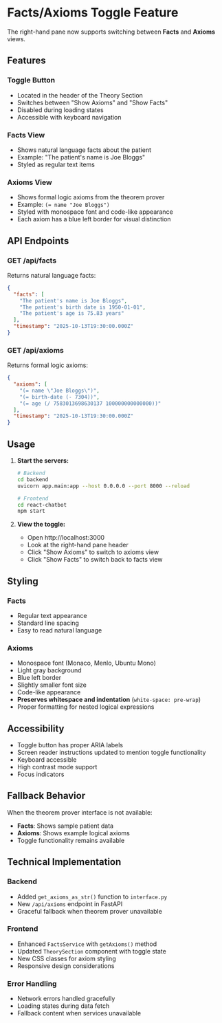 # Facts/Axioms Toggle Feature

The right-hand pane now supports switching between **Facts** and **Axioms** views.

## Features

### Toggle Button
- Located in the header of the Theory Section
- Switches between "Show Axioms" and "Show Facts"
- Disabled during loading states
- Accessible with keyboard navigation

### Facts View
- Shows natural language facts about the patient
- Example: "The patient's name is Joe Bloggs"
- Styled as regular text items

### Axioms View  
- Shows formal logic axioms from the theorem prover
- Example: `(= name "Joe Bloggs")`
- Styled with monospace font and code-like appearance
- Each axiom has a blue left border for visual distinction

## API Endpoints

### GET /api/facts
Returns natural language facts:
```json
{
  "facts": [
    "The patient's name is Joe Bloggs",
    "The patient's birth date is 1950-01-01",
    "The patient's age is 75.83 years"
  ],
  "timestamp": "2025-10-13T19:30:00.000Z"
}
```

### GET /api/axioms
Returns formal logic axioms:
```json
{
  "axioms": [
    "(= name \"Joe Bloggs\")",
    "(= birth-date (- 7304))",
    "(= age (/ 7583013698630137 100000000000000))"
  ],
  "timestamp": "2025-10-13T19:30:00.000Z"
}
```

## Usage

1. **Start the servers:**
   ```bash
   # Backend
   cd backend
   uvicorn app.main:app --host 0.0.0.0 --port 8000 --reload
   
   # Frontend
   cd react-chatbot
   npm start
   ```

2. **View the toggle:**
   - Open http://localhost:3000
   - Look at the right-hand pane header
   - Click "Show Axioms" to switch to axioms view
   - Click "Show Facts" to switch back to facts view

## Styling

### Facts
- Regular text appearance
- Standard line spacing
- Easy to read natural language

### Axioms
- Monospace font (Monaco, Menlo, Ubuntu Mono)
- Light gray background
- Blue left border
- Slightly smaller font size
- Code-like appearance
- **Preserves whitespace and indentation** (`white-space: pre-wrap`)
- Proper formatting for nested logical expressions

## Accessibility

- Toggle button has proper ARIA labels
- Screen reader instructions updated to mention toggle functionality
- Keyboard accessible
- High contrast mode support
- Focus indicators

## Fallback Behavior

When the theorem prover interface is not available:
- **Facts**: Shows sample patient data
- **Axioms**: Shows example logical axioms
- Toggle functionality remains available

## Technical Implementation

### Backend
- Added `get_axioms_as_str()` function to `interface.py`
- New `/api/axioms` endpoint in FastAPI
- Graceful fallback when theorem prover unavailable

### Frontend
- Enhanced `FactsService` with `getAxioms()` method
- Updated `TheorySection` component with toggle state
- New CSS classes for axiom styling
- Responsive design considerations

### Error Handling
- Network errors handled gracefully
- Loading states during data fetch
- Fallback content when services unavailable